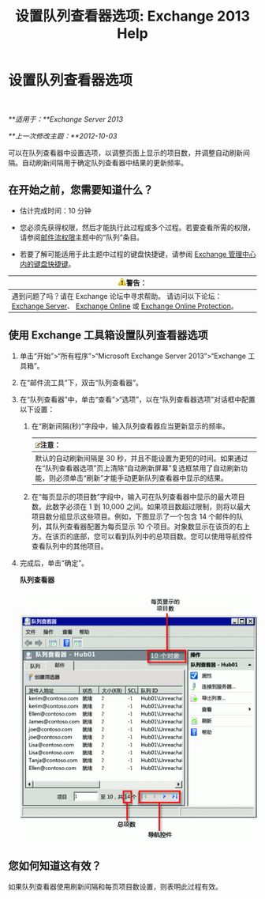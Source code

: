 ﻿---
title: '设置队列查看器选项: Exchange 2013 Help'
TOCTitle: 设置队列查看器选项
ms:assetid: 03a9134c-0714-4c13-b286-92bccc7ec05e
ms:mtpsurl: https://technet.microsoft.com/zh-cn/library/Aa995934(v=EXCHG.150)
ms:contentKeyID: 50489847
ms.date: 01/11/2018
mtps_version: v=EXCHG.150
ms.translationtype: HT
---

# 设置队列查看器选项

 

_**适用于：**Exchange Server 2013_

_**上一次修改主题：**2012-10-03_

可以在队列查看器中设置选项，以调整页面上显示的项目数，并调整自动刷新间隔。自动刷新间隔用于确定队列查看器中结果的更新频率。

## 在开始之前，您需要知道什么？

  - 估计完成时间：10 分钟

  - 您必须先获得权限，然后才能执行此过程或多个过程。若要查看所需的权限，请参阅[邮件流权限](mail-flow-permissions-exchange-2013-help.md)主题中的“队列”条目。

  - 若要了解可能适用于此主题中过程的键盘快捷键，请参阅 [Exchange 管理中心内的键盘快捷键](keyboard-shortcuts-in-the-exchange-admin-center-exchange-online-protection-help.md)。

<table>
<thead>
<tr class="header">
<th><img src="images/JJ898581.warning(EXCHG.150).gif" title="警告" alt="警告" />警告：</th>
</tr>
</thead>
<tbody>
<tr class="odd">
<td>遇到问题了吗？请在 Exchange 论坛中寻求帮助。 请访问以下论坛：<a href="https://go.microsoft.com/fwlink/p/?linkid=60612">Exchange Server</a>、 <a href="https://go.microsoft.com/fwlink/p/?linkid=267542">Exchange Online</a> 或 <a href="https://go.microsoft.com/fwlink/p/?linkid=285351">Exchange Online Protection</a>。</td>
</tr>
</tbody>
</table>


## 使用 Exchange 工具箱设置队列查看器选项

1.  单击“开始”\>“所有程序”\>“Microsoft Exchange Server 2013”\>“Exchange 工具箱”。

2.  在“邮件流工具”下，双击“队列查看器”。

3.  在“队列查看器”中，单击“查看”\>“选项”，以在“队列查看器选项”对话框中配置以下设置：
    
    1.  在“刷新间隔(秒)”字段中，输入队列查看器应当更新显示的频率。
        
        <table>
        <thead>
        <tr class="header">
        <th><img src="images/Bb124558.note(EXCHG.150).gif" title="注意" alt="注意" />注意：</th>
        </tr>
        </thead>
        <tbody>
        <tr class="odd">
        <td>默认的自动刷新间隔是 30 秒，并且不能设置为更短的时间。如果通过在“队列查看器选项”页上清除“自动刷新屏幕”复选框禁用了自动刷新功能，则必须单击“刷新”才能手动更新队列查看器中显示的结果。</td>
        </tr>
        </tbody>
        </table>
    
    2.  在“每页显示的项目数”字段中，输入可在队列查看器中显示的最大项目数。此数字必须在 1 到 10,000 之间。如果项目数超过限制，则将以最大项目数分组显示这些项目。例如，下图显示了一个包含 14 个邮件的队列，其队列查看器配置为每页显示 10 个项目。对象数显示在该页的右上方。在该页的底部，您可以看到队列中的总项目数。您可以使用导航控件查看队列中的其他项目。

4.  完成后，单击“确定”。
    
    **队列查看器**
    
    ![项目超过项目限制的队列查看器](images/Aa995934.e82196e6-002a-4e9e-823d-b244b0bd25e2(EXCHG.150).gif "项目超过项目限制的队列查看器")  

## 您如何知道这有效？

如果队列查看器使用刷新间隔和每页项目数设置，则表明此过程有效。

